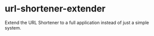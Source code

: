 # url-shortener-extender
Extend the URL Shortener to a full application instead of just a simple system.
